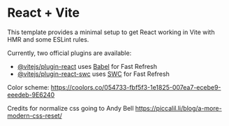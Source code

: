 # React + Vite

This template provides a minimal setup to get React working in Vite with HMR and some ESLint rules.

Currently, two official plugins are available:

- [@vitejs/plugin-react](https://github.com/vitejs/vite-plugin-react/blob/main/packages/plugin-react/README.md) uses [Babel](https://babeljs.io/) for Fast Refresh
- [@vitejs/plugin-react-swc](https://github.com/vitejs/vite-plugin-react-swc) uses [SWC](https://swc.rs/) for Fast Refresh

Color scheme:
https://coolors.co/054733-fbf5f3-1e1825-007ea7-ecebe9-eeedeb-9E6240

Credits for normalize css going to Andy Bell
https://piccalil.li/blog/a-more-modern-css-reset/
